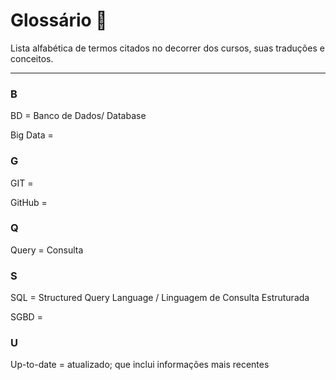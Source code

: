 # Glossário :bookmark:

Lista alfabética de termos citados no decorrer dos cursos, suas traduções e conceitos.

*************

### B

BD = Banco de Dados/ Database

Big Data = 

### G

GIT = 

GitHub =

### Q

Query = Consulta

### S

SQL = Structured Query Language / Linguagem de Consulta Estruturada

SGBD =

### U

Up-to-date = atualizado; que inclui informações mais recentes 

